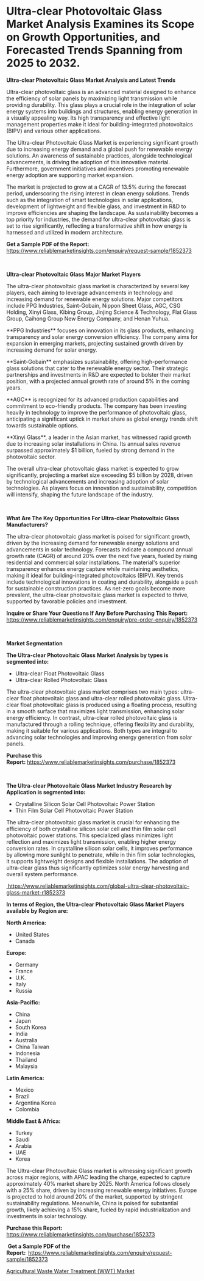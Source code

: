 <p><h1>Ultra-clear Photovoltaic Glass Market Analysis Examines its Scope on Growth Opportunities, and Forecasted Trends Spanning from 2025 to 2032.</h1></p><p><strong>Ultra-clear Photovoltaic Glass Market Analysis and Latest Trends</strong></p>
<p><p>Ultra-clear photovoltaic glass is an advanced material designed to enhance the efficiency of solar panels by maximizing light transmission while providing durability. This glass plays a crucial role in the integration of solar energy systems into buildings and structures, enabling energy generation in a visually appealing way. Its high transparency and effective light management properties make it ideal for building-integrated photovoltaics (BIPV) and various other applications.</p><p>The Ultra-clear Photovoltaic Glass Market is experiencing significant growth due to increasing energy demand and a global push for renewable energy solutions. An awareness of sustainable practices, alongside technological advancements, is driving the adoption of this innovative material. Furthermore, government initiatives and incentives promoting renewable energy adoption are supporting market expansion. </p><p>The market is projected to grow at a CAGR of 13.5% during the forecast period, underscoring the rising interest in clean energy solutions. Trends such as the integration of smart technologies in solar applications, development of lightweight and flexible glass, and investment in R&D to improve efficiencies are shaping the landscape. As sustainability becomes a top priority for industries, the demand for ultra-clear photovoltaic glass is set to rise significantly, reflecting a transformative shift in how energy is harnessed and utilized in modern architecture.</p></p>
<p><strong>Get a Sample PDF of the Report:&nbsp;</strong> <a href="https://www.reliablemarketinsights.com/enquiry/request-sample/1852373?utm_campaign=2564&utm_medium=2&utm_source=Github&utm_content=ia&utm_term=03042025&utm_id=ultra-clear-photovoltaic-glass">https://www.reliablemarketinsights.com/enquiry/request-sample/1852373</a></p>
<p>&nbsp;</p>
<p><strong>Ultra-clear Photovoltaic Glass Major Market Players</strong></p>
<p><p>The ultra-clear photovoltaic glass market is characterized by several key players, each aiming to leverage advancements in technology and increasing demand for renewable energy solutions. Major competitors include PPG Industries, Saint-Gobain, Nippon Sheet Glass, AGC, CSG Holding, Xinyi Glass, Kibing Group, Jinjing Science & Technology, Flat Glass Group, Caihong Group New Energy Company, and Henan Yuhua.</p><p>**PPG Industries** focuses on innovation in its glass products, enhancing transparency and solar energy conversion efficiency. The company aims for expansion in emerging markets, projecting sustained growth driven by increasing demand for solar energy.</p><p>**Saint-Gobain** emphasizes sustainability, offering high-performance glass solutions that cater to the renewable energy sector. Their strategic partnerships and investments in R&D are expected to bolster their market position, with a projected annual growth rate of around 5% in the coming years.</p><p>**AGC** is recognized for its advanced production capabilities and commitment to eco-friendly products. The company has been investing heavily in technology to improve the performance of photovoltaic glass, anticipating a significant uptick in market share as global energy trends shift towards sustainable options.</p><p>**Xinyi Glass**, a leader in the Asian market, has witnessed rapid growth due to increasing solar installations in China. Its annual sales revenue surpassed approximately $1 billion, fueled by strong demand in the photovoltaic sector. </p><p>The overall ultra-clear photovoltaic glass market is expected to grow significantly, projecting a market size exceeding $5 billion by 2028, driven by technological advancements and increasing adoption of solar technologies. As players focus on innovation and sustainability, competition will intensify, shaping the future landscape of the industry.</p></p>
<p>&nbsp;</p>
<p><strong>What Are The Key Opportunities For Ultra-clear Photovoltaic Glass Manufacturers?</strong></p>
<p><p>The ultra-clear photovoltaic glass market is poised for significant growth, driven by the increasing demand for renewable energy solutions and advancements in solar technology. Forecasts indicate a compound annual growth rate (CAGR) of around 20% over the next five years, fueled by rising residential and commercial solar installations. The material's superior transparency enhances energy capture while maintaining aesthetics, making it ideal for building-integrated photovoltaics (BIPV). Key trends include technological innovations in coating and durability, alongside a push for sustainable construction practices. As net-zero goals become more prevalent, the ultra-clear photovoltaic glass market is expected to thrive, supported by favorable policies and investment.</p></p>
<p><strong>Inquire or Share Your Questions If Any Before Purchasing This Report:</strong> <a href="https://www.reliablemarketinsights.com/enquiry/pre-order-enquiry/1852373?utm_campaign=2564&utm_medium=2&utm_source=Github&utm_content=ia&utm_term=03042025&utm_id=ultra-clear-photovoltaic-glass">https://www.reliablemarketinsights.com/enquiry/pre-order-enquiry/1852373</a></p>
<p>&nbsp;</p>
<p><strong>Market Segmentation</strong></p>
<p><strong>The Ultra-clear Photovoltaic Glass Market Analysis by types is segmented into:</strong></p>
<p><ul><li>Ultra-clear Float Photovoltaic Glass</li><li>Ultra-clear Rolled Photovoltaic Glass</li></ul></p>
<p><p>The ultra-clear photovoltaic glass market comprises two main types: ultra-clear float photovoltaic glass and ultra-clear rolled photovoltaic glass. Ultra-clear float photovoltaic glass is produced using a floating process, resulting in a smooth surface that maximizes light transmission, enhancing solar energy efficiency. In contrast, ultra-clear rolled photovoltaic glass is manufactured through a rolling technique, offering flexibility and durability, making it suitable for various applications. Both types are integral to advancing solar technologies and improving energy generation from solar panels.</p></p>
<p><strong>Purchase this Report:&nbsp;</strong><a href="https://www.reliablemarketinsights.com/purchase/1852373?utm_campaign=2564&utm_medium=2&utm_source=Github&utm_content=ia&utm_term=03042025&utm_id=ultra-clear-photovoltaic-glass">https://www.reliablemarketinsights.com/purchase/1852373</a></p>
<p>&nbsp;</p>
<p><strong>The Ultra-clear Photovoltaic Glass Market Industry Research by Application is segmented into:</strong></p>
<p><ul><li>Crystalline Silicon Solar Cell Photovoltaic Power Station</li><li>Thin Film Solar Cell Photovoltaic Power Station</li></ul></p>
<p><p>The ultra-clear photovoltaic glass market is crucial for enhancing the efficiency of both crystalline silicon solar cell and thin film solar cell photovoltaic power stations. This specialized glass minimizes light reflection and maximizes light transmission, enabling higher energy conversion rates. In crystalline silicon solar cells, it improves performance by allowing more sunlight to penetrate, while in thin film solar technologies, it supports lightweight designs and flexible installations. The adoption of ultra-clear glass thus significantly optimizes solar energy harvesting and overall system performance.</p></p>
<p><a href="https://www.reliablemarketinsights.com/global-ultra-clear-photovoltaic-glass-market-r1852373?utm_campaign=2564&utm_medium=2&utm_source=Github&utm_content=ia&utm_term=03042025&utm_id=ultra-clear-photovoltaic-glass">&nbsp;https://www.reliablemarketinsights.com/global-ultra-clear-photovoltaic-glass-market-r1852373</a></p>
<p><strong>In terms of Region, the Ultra-clear Photovoltaic Glass Market Players available by Region are:</strong></p>
<p>
    <p> <strong> North America: </strong>
        <ul>
            <li>United States</li>
            <li>Canada</li>
        </ul>
        </p> 
    <p> <strong> Europe: </strong>
        <ul>
            <li>Germany</li>
            <li>France</li>
            <li>U.K.</li>
            <li>Italy</li>
            <li>Russia</li>
        </ul>
        </p> 
    <p> <strong> Asia-Pacific: </strong>
        <ul>
            <li>China</li>
            <li>Japan</li>
            <li>South Korea</li>
            <li>India</li>
            <li>Australia</li>
            <li>China Taiwan</li>
            <li>Indonesia</li>
            <li>Thailand</li>
            <li>Malaysia</li>
        </ul>
        </p> 
    <p> <strong> Latin America: </strong>
        <ul>
            <li>Mexico</li>
            <li>Brazil</li>
            <li>Argentina Korea</li>
            <li>Colombia</li>
        </ul>
        </p> 
    <p> <strong> Middle East & Africa: </strong>
        <ul>
            <li>Turkey</li>
            <li>Saudi</li>
            <li>Arabia</li>
            <li>UAE</li>
            <li>Korea</li>
        </ul>
    </p>
    </p>
<p><p>The Ultra-clear Photovoltaic Glass market is witnessing significant growth across major regions, with APAC leading the charge, expected to capture approximately 40% market share by 2025. North America follows closely with a 25% share, driven by increasing renewable energy initiatives. Europe is projected to hold around 20% of the market, supported by stringent sustainability regulations. Meanwhile, China is poised for substantial growth, likely achieving a 15% share, fueled by rapid industrialization and investments in solar technology.</p></p>
<p><strong>Purchase this Report: </strong><a href="https://www.reliablemarketinsights.com/purchase/1852373?utm_campaign=2564&utm_medium=2&utm_source=Github&utm_content=ia&utm_term=03042025&utm_id=ultra-clear-photovoltaic-glass">https://www.reliablemarketinsights.com/purchase/1852373</a></p>
<p>&nbsp;<strong>Get a Sample PDF of the Report:&nbsp;&nbsp;</strong><a href="https://www.reliablemarketinsights.com/enquiry/request-sample/1852373?utm_campaign=2564&utm_medium=2&utm_source=Github&utm_content=ia&utm_term=03042025&utm_id=ultra-clear-photovoltaic-glass">https://www.reliablemarketinsights.com/enquiry/request-sample/1852373</a></p>
<p><strong></strong></p>
<p><p><a href="https://github.com/krinerstormy331/Market-Research-Report-List-1/blob/main/agricultural-waste-water-treatment-wwt-market.md?utm_campaign=2564&utm_medium=2&utm_source=Github&utm_content=ia&utm_term=03042025&utm_id=ultra-clear-photovoltaic-glass">Agricultural Waste Water Treatment (WWT) Market</a></p></p>